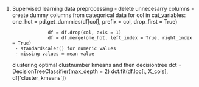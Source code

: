 1. Supervised learning 
    data preprocessing
        - delete unnecesarry columns
        - create dummy columns from categorical data
                for col in cat_variables:
                    one_hot = pd.get_dummies(df[col], prefix = col, drop_first = True)
                    
                    df = df.drop(col, axis = 1)
                    df = df.merge(one_hot, left_index = True, right_index = True)
        - standardscaler() for numeric values
        - missing values = mean value
    clustering
        optimal clustnumber
        kmeans and then decisiontree
            dct = DecisionTreeClassifier(max_depth = 2)
            dct.fit(df.loc[:, X_cols], df['cluster_kmeans'])